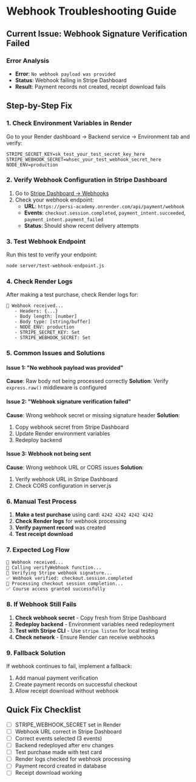 # Webhook Troubleshooting Guide

## Current Issue: Webhook Signature Verification Failed

### Error Analysis
- **Error**: `No webhook payload was provided`
- **Status**: Webhook failing in Stripe Dashboard
- **Result**: Payment records not created, receipt download fails

## Step-by-Step Fix

### 1. Check Environment Variables in Render

Go to your Render dashboard → Backend service → Environment tab and verify:

```
STRIPE_SECRET_KEY=sk_test_your_test_secret_key_here
STRIPE_WEBHOOK_SECRET=whsec_your_test_webhook_secret_here
NODE_ENV=production
```

### 2. Verify Webhook Configuration in Stripe Dashboard

1. Go to [Stripe Dashboard → Webhooks](https://dashboard.stripe.com/test/webhooks)
2. Check your webhook endpoint:
   - **URL**: `https://persi-academy.onrender.com/api/payment/webhook`
   - **Events**: `checkout.session.completed`, `payment_intent.succeeded`, `payment_intent.payment_failed`
   - **Status**: Should show recent delivery attempts

### 3. Test Webhook Endpoint

Run this test to verify your endpoint:

```bash
node server/test-webhook-endpoint.js
```

### 4. Check Render Logs

After making a test purchase, check Render logs for:

```
🔧 Webhook received...
   - Headers: {...}
   - Body length: [number]
   - Body type: [string/buffer]
   - NODE_ENV: production
   - STRIPE_SECRET_KEY: Set
   - STRIPE_WEBHOOK_SECRET: Set
```

### 5. Common Issues and Solutions

#### Issue 1: "No webhook payload was provided"
**Cause**: Raw body not being processed correctly
**Solution**: Verify `express.raw()` middleware is configured

#### Issue 2: "Webhook signature verification failed"
**Cause**: Wrong webhook secret or missing signature header
**Solution**: 
1. Copy webhook secret from Stripe Dashboard
2. Update Render environment variables
3. Redeploy backend

#### Issue 3: Webhook not being sent
**Cause**: Wrong webhook URL or CORS issues
**Solution**:
1. Verify webhook URL in Stripe Dashboard
2. Check CORS configuration in server.js

### 6. Manual Test Process

1. **Make a test purchase** using card: `4242 4242 4242 4242`
2. **Check Render logs** for webhook processing
3. **Verify payment record** was created
4. **Test receipt download**

### 7. Expected Log Flow

```
🔧 Webhook received...
🔧 Calling verifyWebhook function...
🔧 Verifying Stripe webhook signature...
✅ Webhook verified: checkout.session.completed
🔧 Processing checkout session completion...
✅ Course access granted successfully
```

### 8. If Webhook Still Fails

1. **Check webhook secret** - Copy fresh from Stripe Dashboard
2. **Redeploy backend** - Environment variables need redeployment
3. **Test with Stripe CLI** - Use `stripe listen` for local testing
4. **Check network** - Ensure Render can receive webhooks

### 9. Fallback Solution

If webhook continues to fail, implement a fallback:
1. Add manual payment verification
2. Create payment records on successful checkout
3. Allow receipt download without webhook

## Quick Fix Checklist

- [ ] STRIPE_WEBHOOK_SECRET set in Render
- [ ] Webhook URL correct in Stripe Dashboard
- [ ] Correct events selected (3 events)
- [ ] Backend redeployed after env changes
- [ ] Test purchase made with test card
- [ ] Render logs checked for webhook processing
- [ ] Payment record created in database
- [ ] Receipt download working
